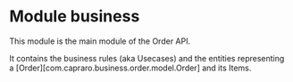 # Module business

This module is the main module of the Order API.

It contains the business rules (aka Usecases) and the entities representing a [Order][com.capraro.business.order.model.Order] and its Items.